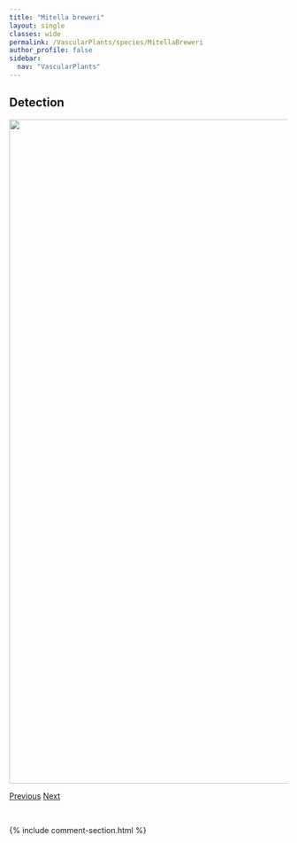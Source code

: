 ```yaml
---
title: "Mitella breweri"
layout: single
classes: wide
permalink: /VascularPlants/species/MitellaBreweri
author_profile: false
sidebar:
  nav: "VascularPlants"
---
```


<h2>Detection</h2>

<a href="https://drive.google.com/uc?export=view&id=1JyjuN2znZ5fuMs2BRdxsppciDT6T0JhW">
<img src="https://drive.google.com/uc?export=view&id=1JyjuN2znZ5fuMs2BRdxsppciDT6T0JhW" height = "1200" width = "800">
</a>


<a href="/DevelopmentWebsite/VascularPlants/species/MirabilisLinearis" class="pagination--pager" title="Mirabilis linearis">Previous</a> <a href="/DevelopmentWebsite/VascularPlants/species/MitellaNuda" class="pagination--pager" title="Mitella nuda">Next</a>

<p>&nbsp;</p>

{% include comment-section.html %}
